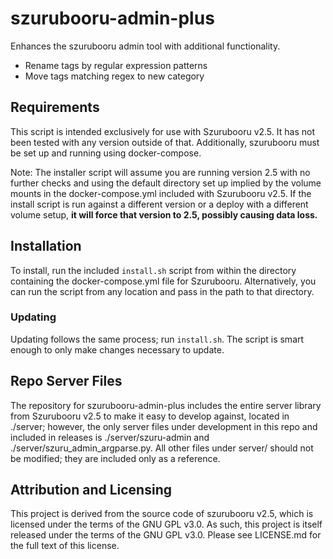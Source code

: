szurubooru-admin-plus
=====================

Enhances the szurubooru admin tool with additional functionality.

* Rename tags by regular expression patterns
* Move tags matching regex to new category

## Requirements

This script is intended exclusively for use with Szurubooru v2.5. It has not
been tested with any version outside of that. Additionally, szurubooru must be
set up and running using docker-compose.

Note: The installer script will assume you are running version 2.5 with no
further checks and using the default directory set up implied by the volume
mounts in the docker-compose.yml included with Szurubooru v2.5. If the install
script is run against a different version or a deploy with a different volume
setup, **it will force that version to 2.5, possibly causing data loss.**

## Installation

To install, run the included `install.sh` script from within the directory
containing the docker-compose.yml file for Szurubooru. Alternatively, you can
run the script from any location and pass in the path to that directory.

### Updating

Updating follows the same process; run `install.sh`. The script is smart enough
to only make changes necessary to update.

## Repo Server Files

The repository for szurubooru-admin-plus includes the entire server library from
Szurubooru v2.5 to make it easy to develop against, located in ./server;
however, the only server files under development in this repo and included in
releases is ./server/szuru-admin and ./server/szuru_admin_argparse.py. All other
files under server/ should not be modified; they are included only as a
reference.

## Attribution and Licensing

This project is derived from the source code of szurubooru v2.5, which is
licensed under the terms of the GNU GPL v3.0. As such, this project is itself
released under the terms of the GNU GPL v3.0. Please see LICENSE.md for the full
text of this license.